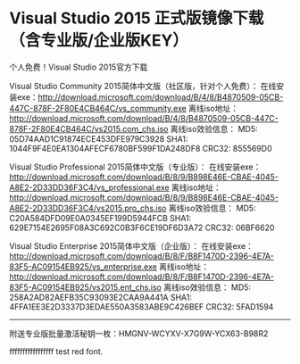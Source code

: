 # Visual Studio 2015 正式版镜像下载（含专业版/企业版KEY）

个人免费！Visual Studio 2015官方下载

 

Visual Studio Community 2015简体中文版（社区版，针对个人免费）： 
在线安装exe：http://download.microsoft.com/download/B/4/8/B4870509-05CB-447C-878F-2F80E4CB464C/vs_community.exe
离线iso地址：http://download.microsoft.com/download/B/4/8/B4870509-05CB-447C-878F-2F80E4CB464C/vs2015.com_chs.iso
离线iso效验信息：
MD5: 05D74AAD1C91874ECE453DFE979C3928
SHA1: 1044F9F4E0EA1304AFECF6780BF599F1DA248DF8
CRC32: 855569D0

Visual Studio Professional 2015简体中文版（专业版）：
在线安装exe：http://download.microsoft.com/download/B/8/9/B898E46E-CBAE-4045-A8E2-2D33DD36F3C4/vs_professional.exe
离线iso地址：http://download.microsoft.com/download/B/8/9/B898E46E-CBAE-4045-A8E2-2D33DD36F3C4/vs2015.pro_chs.iso
离线iso效验信息：
MD5: C20A584DFD09E0A0345EF199D5944FCB
SHA1: 629E7154E2695F08A3C692C0B3F6CE19DF6D3A72
CRC32: 06BF6620


Visual Studio Enterprise 2015简体中文版（企业版）： 
在线安装exe：http://download.microsoft.com/download/B/8/F/B8F1470D-2396-4E7A-83F5-AC09154EB925/vs_enterprise.exe
离线iso地址：http://download.microsoft.com/download/B/8/F/B8F1470D-2396-4E7A-83F5-AC09154EB925/vs2015.ent_chs.iso
离线iso效验信息：
MD5: 258A2AD82AEFB35C93093E2CAA9A441A
SHA1: 4FFA1EE3E2D3337D3EDAE550A3583ABE9C426BEF
CRC32: 5FAD1594

--------------------------------------------------------------------------------------------------------------------------------------

 

 

附送专业版批量激活秘钥一枚：HMGNV-WCYXV-X7G9W-YCX63-B98R2

 

 

 

 

 

fffffffffffffffff
test red font.